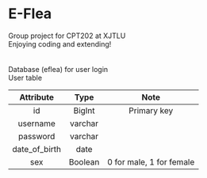 # E-Flea
Group project for CPT202 at XJTLU <br>
Enjoying coding and extending! <br><br><br>
Database (eflea) for user login <br>
User table <br>

Attribute|Type|Note
:--:|:--:|:--:
id|BigInt|Primary key
username|varchar|
password|varchar|
date_of_birth|date|
sex|Boolean| 0 for male, 1 for female

